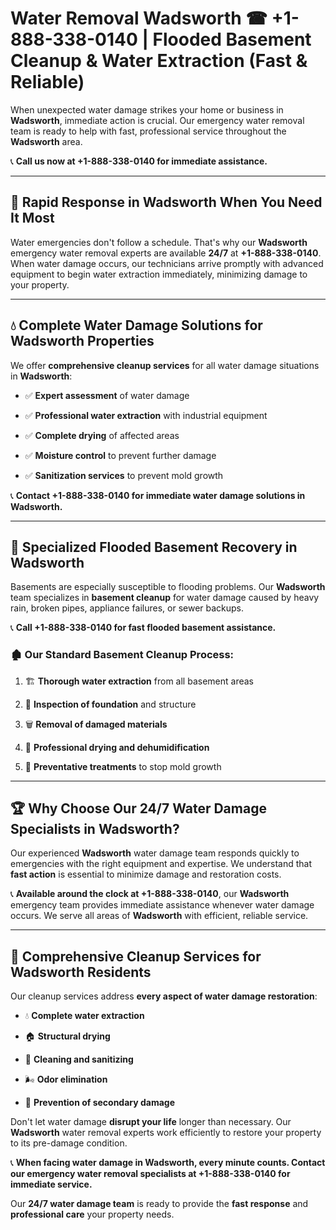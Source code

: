 # Water Removal Wadsworth ☎ +1-888-338-0140 | Flooded Basement Cleanup & Water Extraction (Fast & Reliable)

When unexpected water damage strikes your home or business in **Wadsworth**, immediate action is crucial. Our emergency water removal team is ready to help with fast, professional service throughout the **Wadsworth** area. 

📞 **Call us now at +1-888-338-0140 for immediate assistance.**
---
## 🚀 Rapid Response in Wadsworth When You Need It Most
Water emergencies don't follow a schedule. That's why our **Wadsworth** emergency water removal experts are available **24/7** at **+1-888-338-0140**. When water damage occurs, our technicians arrive promptly with advanced equipment to begin water extraction immediately, minimizing damage to your property.
---
## 💧 Complete Water Damage Solutions for Wadsworth Properties
We offer **comprehensive cleanup services** for all water damage situations in **Wadsworth**:
- ✅ **Expert assessment** of water damage  
- ✅ **Professional water extraction** with industrial equipment  
- ✅ **Complete drying** of affected areas  
- ✅ **Moisture control** to prevent further damage  
- ✅ **Sanitization services** to prevent mold growth  
📞 **Contact +1-888-338-0140 for immediate water damage solutions in Wadsworth.**
---
## 🌊 Specialized Flooded Basement Recovery in Wadsworth
Basements are especially susceptible to flooding problems. Our **Wadsworth** team specializes in **basement cleanup** for water damage caused by heavy rain, broken pipes, appliance failures, or sewer backups. 
📞 **Call +1-888-338-0140 for fast flooded basement assistance.**
### 🏚️ Our Standard Basement Cleanup Process:
1. 🏗️ **Thorough water extraction** from all basement areas  
2. 🔎 **Inspection of foundation** and structure  
3. 🗑️ **Removal of damaged materials**  
4. 💨 **Professional drying and dehumidification**  
5. 🚫 **Preventative treatments** to stop mold growth  
---
## 🏆 Why Choose Our 24/7 Water Damage Specialists in Wadsworth?
Our experienced **Wadsworth** water damage team responds quickly to emergencies with the right equipment and expertise. We understand that **fast action** is essential to minimize damage and restoration costs.
📞 **Available around the clock at +1-888-338-0140**, our **Wadsworth** emergency team provides immediate assistance whenever water damage occurs. We serve all areas of **Wadsworth** with efficient, reliable service.
---
## 🧹 Comprehensive Cleanup Services for Wadsworth Residents
Our cleanup services address **every aspect of water damage restoration**:
- 💧 **Complete water extraction**  
- 🏠 **Structural drying**  
- 🧼 **Cleaning and sanitizing**  
- 🌬️ **Odor elimination**  
- 🚫 **Prevention of secondary damage**  
Don't let water damage **disrupt your life** longer than necessary. Our **Wadsworth** water removal experts work efficiently to restore your property to its pre-damage condition.
📞 **When facing water damage in Wadsworth, every minute counts. Contact our emergency water removal specialists at +1-888-338-0140 for immediate service.**
Our **24/7 water damage team** is ready to provide the **fast response** and **professional care** your property needs.
